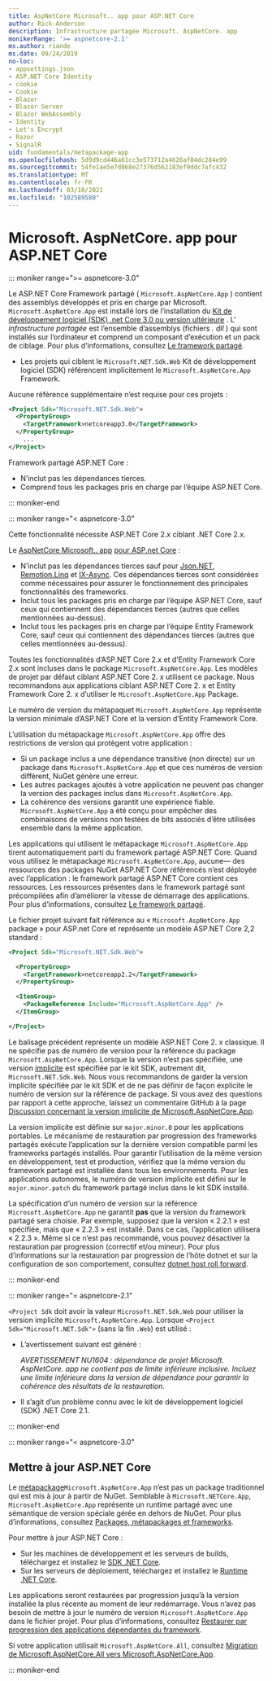 ```yaml
---
title: AspNetCore Microsoft.. app pour ASP.NET Core
author: Rick-Anderson
description: Infrastructure partagée Microsoft. AspNetCore. app
monikerRange: '>= aspnetcore-2.1'
ms.author: riande
ms.date: 09/24/2019
no-loc:
- appsettings.json
- ASP.NET Core Identity
- cookie
- Cookie
- Blazor
- Blazor Server
- Blazor WebAssembly
- Identity
- Let's Encrypt
- Razor
- SignalR
uid: fundamentals/metapackage-app
ms.openlocfilehash: 5d9d9cd446a61cc3e573712a4626af04dc284e99
ms.sourcegitcommit: 54fe1ae5e7d068e27376d562183ef9ddc7afc432
ms.translationtype: MT
ms.contentlocale: fr-FR
ms.lasthandoff: 03/10/2021
ms.locfileid: "102589580"
---
```

# <a name="microsoftaspnetcoreapp-for-aspnet-core"></a>Microsoft. AspNetCore. app pour ASP.NET Core

::: moniker range=">= aspnetcore-3.0"

 Le ASP.NET Core Framework partagé ( `Microsoft.AspNetCore.App` ) contient des assemblys développés et pris en charge par Microsoft. `Microsoft.AspNetCore.App` est installé lors de l’installation du [Kit de développement logiciel (SDK) .net Core 3,0 ou version ultérieure](https://dotnet.microsoft.com/download/dotnet-core/3.0) . L' *infrastructure partagée* est l’ensemble d’assemblys (fichiers *. dll* ) qui sont installés sur l’ordinateur et comprend un composant d’exécution et un pack de ciblage. Pour plus d’informations, consultez [Le framework partagé](https://natemcmaster.com/blog/2018/08/29/netcore-primitives-2/).

* Les projets qui ciblent le `Microsoft.NET.Sdk.Web` Kit de développement logiciel (SDK) référencent implicitement le `Microsoft.AspNetCore.App` Framework.

Aucune référence supplémentaire n’est requise pour ces projets :

```xml
<Project Sdk="Microsoft.NET.Sdk.Web">
  <PropertyGroup>
    <TargetFramework>netcoreapp3.0</TargetFramework>
  </PropertyGroup>
    ...
</Project>
```

Framework partagé ASP.NET Core :

* N’inclut pas les dépendances tierces.
* Comprend tous les packages pris en charge par l’équipe ASP.NET Core.

::: moniker-end

::: moniker range="< aspnetcore-3.0"

Cette fonctionnalité nécessite ASP.NET Core 2.x ciblant .NET Core 2.x.

Le [AspNetCore Microsoft.. app](https://www.nuget.org/packages/Microsoft.AspNetCore.App) [pour ASP.net Core](/dotnet/core/packages#metapackages) :

* N’inclut pas les dépendances tierces sauf pour [Json.NET](https://www.nuget.org/packages/Newtonsoft.Json/), [Remotion.Linq](https://www.nuget.org/packages/Remotion.Linq/) et [IX-Async](https://www.nuget.org/packages/System.Interactive.Async/). Ces dépendances tierces sont considérées comme nécessaires pour assurer le fonctionnement des principales fonctionnalités des frameworks.
* Inclut tous les packages pris en charge par l’équipe ASP.NET Core, sauf ceux qui contiennent des dépendances tierces (autres que celles mentionnées au-dessus).
* Inclut tous les packages pris en charge par l’équipe Entity Framework Core, sauf ceux qui contiennent des dépendances tierces (autres que celles mentionnées au-dessus).

Toutes les fonctionnalités d’ASP.NET Core 2.x et d’Entity Framework Core 2.x sont incluses dans le package `Microsoft.AspNetCore.App`. Les modèles de projet par défaut ciblant ASP.NET Core 2. x utilisent ce package. Nous recommandons aux applications ciblant ASP.NET Core 2. x et Entity Framework Core 2. x d’utiliser le `Microsoft.AspNetCore.App` Package.

Le numéro de version du métapaquet `Microsoft.AspNetCore.App` représente la version minimale d’ASP.NET Core et la version d’Entity Framework Core.

L’utilisation du métapackage `Microsoft.AspNetCore.App` offre des restrictions de version qui protègent votre application :

* Si un package inclus a une dépendance transitive (non directe) sur un package dans `Microsoft.AspNetCore.App` et que ces numéros de version diffèrent, NuGet génère une erreur.
* Les autres packages ajoutés à votre application ne peuvent pas changer la version des packages inclus dans `Microsoft.AspNetCore.App`.
* La cohérence des versions garantit une expérience fiable. `Microsoft.AspNetCore.App` a été conçu pour empêcher des combinaisons de versions non testées de bits associés d’être utilisées ensemble dans la même application.

Les applications qui utilisent le métapackage `Microsoft.AspNetCore.App` tirent automatiquement parti du framework partagé ASP.NET Core. Quand vous utilisez le métapackage `Microsoft.AspNetCore.App`, aucune&mdash; des ressources des packages NuGet ASP.NET Core référencés n’est déployée avec l’application : le framework partagé ASP.NET Core contient ces ressources. Les ressources présentes dans le framework partagé sont précompilées afin d’améliorer la vitesse de démarrage des applications. Pour plus d’informations, consultez [Le framework partagé](https://natemcmaster.com/blog/2018/08/29/netcore-primitives-2/).

Le fichier projet suivant fait référence au « `Microsoft.AspNetCore.App` package » pour ASP.net Core et représente un modèle ASP.NET Core 2,2 standard :

```xml
<Project Sdk="Microsoft.NET.Sdk.Web">

  <PropertyGroup>
    <TargetFramework>netcoreapp2.2</TargetFramework>
  </PropertyGroup>

  <ItemGroup>
    <PackageReference Include="Microsoft.AspNetCore.App" />
  </ItemGroup>

</Project>
```

Le balisage précédent représente un modèle ASP.NET Core 2. x classique. Il ne spécifie pas de numéro de version pour la référence du package `Microsoft.AspNetCore.App`. Lorsque la version n’est pas spécifiée, une version [implicite](https://github.com/dotnet/core/blob/main/release-notes/1.0/sdk/1.0-rc3-implicit-package-refs.md) est spécifiée par le kit SDK, autrement dit, `Microsoft.NET.Sdk.Web`. Nous vous recommandons de garder la version implicite spécifiée par le kit SDK et de ne pas définir de façon explicite le numéro de version sur la référence de package. Si vous avez des questions par rapport à cette approche, laissez un commentaire GitHub à la page [Discussion concernant la version implicite de Microsoft.AspNetCore.App](https://github.com/dotnet/AspNetCore.Docs/issues/6430).

La version implicite est définie sur `major.minor.0` pour les applications portables. Le mécanisme de restauration par progression des frameworks partagés exécute l’application sur la dernière version compatible parmi les frameworks partagés installés. Pour garantir l’utilisation de la même version en développement, test et production, vérifiez que la même version du framework partagé est installée dans tous les environnements. Pour les applications autonomes, le numéro de version implicite est défini sur le `major.minor.patch` du framework partagé inclus dans le kit SDK installé.

La spécification d’un numéro de version sur la référence `Microsoft.AspNetCore.App` ne garantit **pas** que la version du framework partagé sera choisie. Par exemple, supposez que la version « 2.2.1 » est spécifiée, mais que « 2.2.3 » est installé. Dans ce cas, l’application utilisera « 2.2.3 ». Même si ce n’est pas recommandé, vous pouvez désactiver la restauration par progression (correctif et/ou mineur). Pour plus d’informations sur la restauration par progression de l’hôte dotnet et sur la configuration de son comportement, consultez [dotnet host roll forward](https://github.com/dotnet/core-setup/blob/master/Documentation/design-docs/roll-forward-on-no-candidate-fx.md).

::: moniker-end

::: moniker range="= aspnetcore-2.1"

`<Project Sdk` doit avoir la valeur `Microsoft.NET.Sdk.Web` pour utiliser la version implicite `Microsoft.AspNetCore.App`. Lorsque `<Project Sdk="Microsoft.NET.Sdk">` (sans la fin `.Web`) est utilisé :

* L’avertissement suivant est généré :

  *AVERTISSEMENT NU1604 : dépendance de projet Microsoft. AspNetCore. app ne contient pas de limite inférieure inclusive. Incluez une limite inférieure dans la version de dépendance pour garantir la cohérence des résultats de la restauration.*

* Il s’agit d’un problème connu avec le kit de développement logiciel (SDK) .NET Core 2.1.

::: moniker-end

::: moniker range="< aspnetcore-3.0"

<a name="update"></a>

## <a name="update-aspnet-core"></a>Mettre à jour ASP.NET Core

Le  [métapackage](/dotnet/core/packages#metapackages)`Microsoft.AspNetCore.App` n’est pas un package traditionnel qui est mis à jour à partir de NuGet. Semblable à `Microsoft.NETCore.App`, `Microsoft.AspNetCore.App` représente un runtime partagé avec une sémantique de version spéciale gérée en dehors de NuGet. Pour plus d’informations, consultez [Packages, métapackages et frameworks](/dotnet/core/packages).

Pour mettre à jour ASP.NET Core :

* Sur les machines de développement et les serveurs de builds, téléchargez et installez le [SDK .NET Core](https://dotnet.microsoft.com/download).
* Sur les serveurs de déploiement, téléchargez et installez le [Runtime .NET Core](https://dotnet.microsoft.com/download).

 Les applications seront restaurées par progression jusqu’à la version installée la plus récente au moment de leur redémarrage. Vous n’avez pas besoin de mettre à jour le numéro de version `Microsoft.AspNetCore.App` dans le fichier projet. Pour plus d’informations, consultez [Restaurer par progression des applications dépendantes du framework](/dotnet/core/versions/selection#framework-dependent-apps-roll-forward).

Si votre application utilisait `Microsoft.AspNetCore.All`, consultez [Migration de Microsoft.AspNetCore.All vers Microsoft.AspNetCore.App](xref:fundamentals/metapackage#migrate).

::: moniker-end
